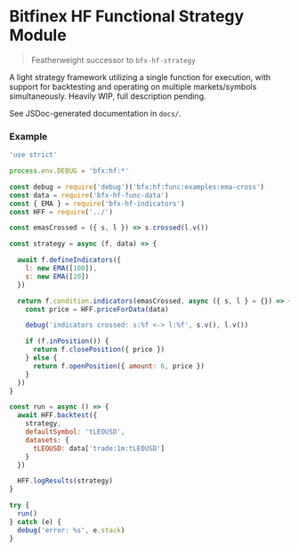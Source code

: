 # Bitfinex HF Functional Strategy Module

> Featherweight successor to `bfx-hf-strategy`

A light strategy framework utilizing a single function for execution, with support for backtesting and operating on multiple markets/symbols simultaneously. Heavily WIP, full description pending.

See JSDoc-generated documentation in `docs/`.

### Example

```js
'use strict'

process.env.DEBUG = 'bfx:hf:*'

const debug = require('debug')('bfx:hf:func:examples:ema-cross')
const data = require('bfx-hf-func-data')
const { EMA } = require('bfx-hf-indicators')
const HFF = require('../')

const emasCrossed = ({ s, l }) => s.crossed(l.v())

const strategy = async (f, data) => {

  await f.defineIndicators({
    l: new EMA([100]),
    s: new EMA([20])
  })

  return f.condition.indicators(emasCrossed, async ({ s, l } = {}) => {
    const price = HFF.priceForData(data)

    debug('indicators crossed: s:%f <-> l:%f', s.v(), l.v())

    if (f.inPosition()) {
      return f.closePosition({ price })
    } else {
      return f.openPosition({ amount: 6, price })
    }
  })
}

const run = async () => {
  await HFF.backtest({
    strategy,
    defaultSymbol: 'tLEOUSD',
    datasets: {
      tLEOUSD: data['trade:1m:tLEOUSD']
    }
  })

  HFF.logResults(strategy)
}

try {
  run()
} catch (e) {
  debug('error: %s', e.stack)
}
```
